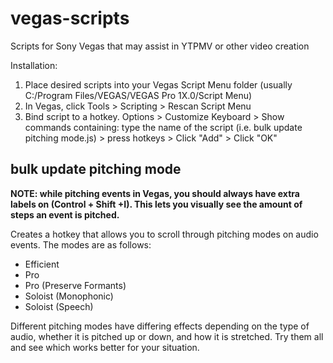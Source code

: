 # vegas-scripts
Scripts for Sony Vegas that may assist in YTPMV or other video creation

Installation: 
  1. Place desired scripts into your Vegas Script Menu folder (usually C:/Program Files/VEGAS/VEGAS Pro 1X.0/Script Menu)  
2. In Vegas, click Tools > Scripting > Rescan Script Menu  
3. Bind script to a hotkey. Options > Customize Keyboard > Show commands containing: type the name of the script (i.e. bulk update pitching mode.js) > press hotkeys > Click "Add" > Click "OK"  


## bulk update pitching mode
   **NOTE: while pitching events in Vegas, you should always have extra labels on (Control + Shift +I). This lets you visually see the amount of steps an event is pitched.**
   
Creates a hotkey that allows you to scroll through pitching modes on audio events.
The modes are as follows:  
- Efficient  
- Pro  
- Pro (Preserve Formants)  
- Soloist (Monophonic)  
- Soloist (Speech)  
	
Different pitching modes have differing effects depending on the type of audio, whether it is pitched up or down, and how it is stretched. Try them all and see which works better for your situation.
